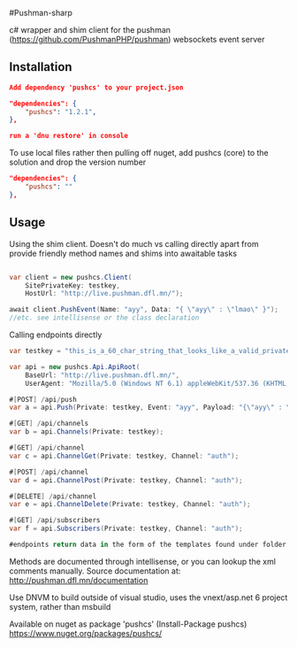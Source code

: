 #Pushman-sharp

c# wrapper and shim client for the pushman (https://github.com/PushmanPHP/pushman) websockets event server

## Installation
```json
Add dependency 'pushcs' to your project.json

"dependencies": {
	"pushcs": "1.2.1",
},

run a 'dnu restore' in console
```

To use local files rather then pulling off nuget, add pushcs (core) to the solution and drop the version number

```json
"dependencies": {
	"pushcs": ""
},
```

## Usage

Using the shim client. Doesn't do much vs calling directly apart from provide friendly method names and shims into awaitable task<t>s

```csharp

var client = new pushcs.Client(
	SitePrivateKey: testkey, 
	HostUrl: "http://live.pushman.dfl.mn/");

await client.PushEvent(Name: "ayy", Data: "{ \"ayy\" : \"lmao\" }");
//etc. see intellisense or the class declaration

```

Calling endpoints directly

```csharp
var testkey = "this_is_a_60_char_string_that_looks_like_a_valid_private_key";

var api = new pushcs.Api.ApiRoot(
	BaseUrl: "http://live.pushman.dfl.mn/", 
	UserAgent: "Mozilla/5.0 (Windows NT 6.1) appleWebKit/537.36 (KHTML, like Gecko) Chrome/41.0.2228.0 Safari/537.36");

#[POST] /api/push
var a =	api.Push(Private: testkey, Event: "ayy", Payload: "{\"ayy\" : \"lemayo\"}");

#[GET] /api/channels
var b =	api.Channels(Private: testkey);

#[GET] /api/channel
var c =	api.ChannelGet(Private: testkey, Channel: "auth");

#[POST] /api/channel
var d =	api.ChannelPost(Private: testkey, Channel: "auth");

#[DELETE] /api/channel
var e = api.ChannelDelete(Private: testkey, Channel: "auth");

#[GET] /api/subscribers
var f =	api.Subscribers(Private: testkey, Channel: "auth");

#endpoints return data in the form of the templates found under folder and namespace /api/responses

```

Methods are documented through intellisense, or you can lookup the xml comments manually. Source documentation at: http://pushman.dfl.mn/documentation

Use DNVM to build outside of visual studio, uses the vnext/asp.net 6 project system, rather than msbuild

Available on nuget as package 'pushcs' (Install-Package pushcs) https://www.nuget.org/packages/pushcs/
